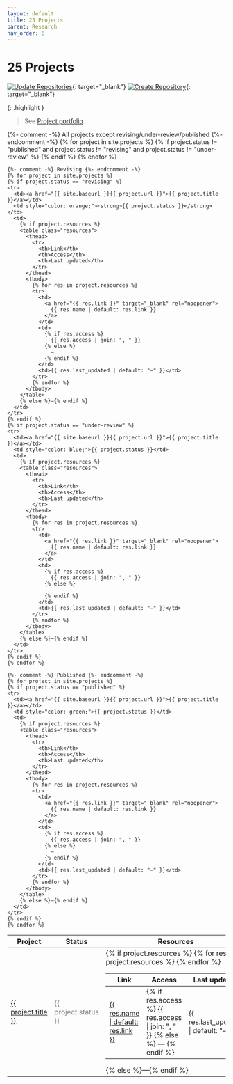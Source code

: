 ```yaml
---
layout: default
title: 25 Projects
parent: Research
nav_order: 6
---
```


# 25 Projects

[![Update Repositories](https://github.com/digital-work-lab/handbook/actions/workflows/update_repositories.yaml/badge.svg)](https://github.com/digital-work-lab/handbook/actions/workflows/update_repositories.yaml){: target="_blank"} [![Create Repository](https://img.shields.io/badge/Create-New%20Repository-blue)](https://github.com/organizations/digital-work-lab/repositories/new){: target="_blank"}

{: .highlight }
> See [Project portfolio](25-projects-gantt).

<table>
  <thead>
    <tr>
      <th>Project</th>
      <th>Status</th>
      <th>Resources</th>
    </tr>
  </thead>
  <tbody>
    {%- comment -%} All projects except revising/under-review/published {%- endcomment -%}
    {% for project in site.projects %}
    {% if project.status != "published" and project.status != "revising" and project.status != "under-review" %}
    <tr>
      <td><a href="{{ site.baseurl }}{{ project.url }}">{{ project.title }}</a></td>
      <td style="color: gray;">{{ project.status }}</td>
      <td>
        {% if project.resources %}
        <table class="resources">
          <thead>
            <tr>
              <th>Link</th>
              <th>Access</th>
              <th>Last updated</th>
            </tr>
          </thead>
          <tbody>
            {% for res in project.resources %}
            <tr>
              <td>
                <a href="{{ res.link }}" target="_blank" rel="noopener">
                  {{ res.name | default: res.link }}
                </a>
              </td>
              <td>
                {% if res.access %}
                  {{ res.access | join: ", " }}
                {% else %}
                  —
                {% endif %}
              </td>
              <td>{{ res.last_updated | default: "—" }}</td>
            </tr>
            {% endfor %}
          </tbody>
        </table>
        {% else %}—{% endif %}
      </td>
    </tr>
    {% endif %}
    {% endfor %}

    {%- comment -%} Revising {%- endcomment -%}
    {% for project in site.projects %}
    {% if project.status == "revising" %}
    <tr>
      <td><a href="{{ site.baseurl }}{{ project.url }}">{{ project.title }}</a></td>
      <td style="color: orange;"><strong>{{ project.status }}</strong></td>
      <td>
        {% if project.resources %}
        <table class="resources">
          <thead>
            <tr>
              <th>Link</th>
              <th>Access</th>
              <th>Last updated</th>
            </tr>
          </thead>
          <tbody>
            {% for res in project.resources %}
            <tr>
              <td>
                <a href="{{ res.link }}" target="_blank" rel="noopener">
                  {{ res.name | default: res.link }}
                </a>
              </td>
              <td>
                {% if res.access %}
                  {{ res.access | join: ", " }}
                {% else %}
                  —
                {% endif %}
              </td>
              <td>{{ res.last_updated | default: "—" }}</td>
            </tr>
            {% endfor %}
          </tbody>
        </table>
        {% else %}—{% endif %}
      </td>
    </tr>
    {% endif %}
    {% if project.status == "under-review" %}
    <tr>
      <td><a href="{{ site.baseurl }}{{ project.url }}">{{ project.title }}</a></td>
      <td style="color: blue;">{{ project.status }}</td>
      <td>
        {% if project.resources %}
        <table class="resources">
          <thead>
            <tr>
              <th>Link</th>
              <th>Access</th>
              <th>Last updated</th>
            </tr>
          </thead>
          <tbody>
            {% for res in project.resources %}
            <tr>
              <td>
                <a href="{{ res.link }}" target="_blank" rel="noopener">
                  {{ res.name | default: res.link }}
                </a>
              </td>
              <td>
                {% if res.access %}
                  {{ res.access | join: ", " }}
                {% else %}
                  —
                {% endif %}
              </td>
              <td>{{ res.last_updated | default: "—" }}</td>
            </tr>
            {% endfor %}
          </tbody>
        </table>
        {% else %}—{% endif %}
      </td>
    </tr>
    {% endif %}
    {% endfor %}

    {%- comment -%} Published {%- endcomment -%}
    {% for project in site.projects %}
    {% if project.status == "published" %}
    <tr>
      <td><a href="{{ site.baseurl }}{{ project.url }}">{{ project.title }}</a></td>
      <td style="color: green;">{{ project.status }}</td>
      <td>
        {% if project.resources %}
        <table class="resources">
          <thead>
            <tr>
              <th>Link</th>
              <th>Access</th>
              <th>Last updated</th>
            </tr>
          </thead>
          <tbody>
            {% for res in project.resources %}
            <tr>
              <td>
                <a href="{{ res.link }}" target="_blank" rel="noopener">
                  {{ res.name | default: res.link }}
                </a>
              </td>
              <td>
                {% if res.access %}
                  {{ res.access | join: ", " }}
                {% else %}
                  —
                {% endif %}
              </td>
              <td>{{ res.last_updated | default: "—" }}</td>
            </tr>
            {% endfor %}
          </tbody>
        </table>
        {% else %}—{% endif %}
      </td>
    </tr>
    {% endif %}
    {% endfor %}
  </tbody>
</table>
